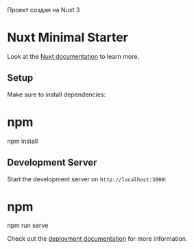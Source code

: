 Проект создан на Nuxt 3

# Nuxt Minimal Starter

Look at the [Nuxt documentation](https://nuxt.com/docs/getting-started/introduction) to learn more.

## Setup
Make sure to install dependencies:
# npm
npm install

## Development Server
Start the development server on `http://localhost:3000`:
# npm
npm run serve

Check out the [deployment documentation](https://nuxt.com/docs/getting-started/deployment) for more information.

